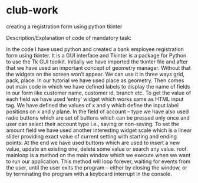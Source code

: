 # club-work
creating a registration form using python tkinter

Description/Explanation of code of mandatory task:

In the code I have used python and created a bank employee registration form using tkinter. It is a GUI interface and Tkinter is a package for Python to use the Tk GUI toolkit. 
Initially we have imported the tkinter file and after that we have used an important concept of geometry manager. Without that the widgets on the screen won’t appear. We can use it in three ways grid, pack, place. In our tutorial we have used place as geometry. Then comes out main code in which we have defined labels to display the name of fields in our form like customer name, customer id, branch etc. To get the value of each field we have used ‘entry’ widget which works same as HTML input tag. We have defined the values of x and y which define the input label positions on x and y plane.  In the field of account – type we have also used radio buttons which are set of buttons which can be pressed only once and user can select their account type i.e., saving or non-saving. To set the amount field we have used another interesting widget scale which is a linear slider providing exact value of current setting with starting and ending points.
At the end we have used buttons which are used to insert a new value, update an existing one, delete some value or search any value.
root. mainloop is a method on the main window which we execute when we want to run our application. This method will loop forever, waiting for events from the user, until the user exits the program – either by closing the window, or by terminating the program with a keyboard interrupt in the console.
